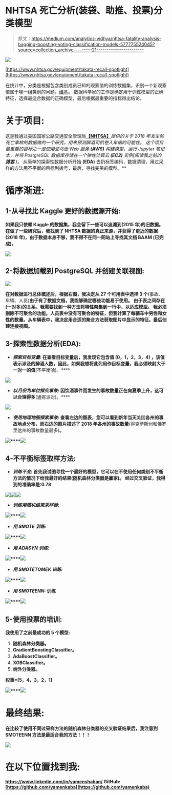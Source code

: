 # NHTSA 死亡分析(装袋、助推、投票)分类模型

> 原文：<https://medium.com/analytics-vidhya/nhtsa-fatality-analysis-bagging-boosting-voting-classification-models-577775524045?source=collection_archive---------21----------------------->

![](img/14c99074289a309843d097e75f78115c.png)

[https://www.nhtsa.gov/equipment/takata-recall-spotlight](https://www.nhtsa.gov/equipment/takata-recall-spotlight)

在统计中，分类是根据包含类别成员已知的观察值的训练数据集，识别一个新观察值属于哪一组类别的问题。[维基](https://en.wikipedia.org/wiki/Statistical_classification)。
数据科学家的工作是确定用于训练模型的正确特征，选择最适合数据的正确模型，最后根据最重要的指标得出结论。

# 关于项目:

这是我通过美国国家公路交通安全管理局[**【NHTSA】**](https://www.nhtsa.gov/)**提供的关于 2018 年发生的死亡事故的数据做的一个研究，用来预测醉酒司机卷入车祸的可能性。
这个项目最重要的目标之一是使用亚马逊 Web 服务 **(AWS)** 构建模型，运行 Jupyter 笔记本，并将 PostgreSQL 数据库存储在一个弹性计算云 **(EC2)** 实例*(阅读我之前的* [***博客***](/analytics-vidhya/configure-amazon-ec2-to-run-postgresql-anaconda-and-jupyter-notebook-eefc0785a71f) *)。*
从简单的探索性数据分析开始 **(EDA)** 去扔标签编码，数据清理，用过采样的方法用不平衡的目标列拨号，最后，寻找完美的模型。**

# **循序渐进:**

## **1-从寻找比 Kaggle 更好的数据源开始:**

**如果我只依赖 Kaggle 的数据集，我会留下一些可以追溯到(2015 年)的旧数据。
在做了一些研究后，我找到了 NHTSA 数据的真正来源，并获得了更近的数据(2018 年)，由于数据本身不够，我不得不在同一网站上寻找其文档 **BAAM** (已完成)。**

**![](img/ab530b79a8cb06d79a55e9e6104ec12c.png)**

## **2-将数据加载到 PostgreSQL 并创建关联视图:**

**![](img/bca751ead8f3c0650d65fac26ad3cc65.png)**

**在对数据进行总体概述后，根据右图，我决定从 27 个可用表中选择 3 个**(事故、车辆、人员)**由于有了数据文档，我能够确定哪些功能易于使用。
由于表之间存在(一对多)的关系，我需要找到一种方法将特性聚集到一行中，以适应模型。
我必须删除不可聚合的功能。人员表中没有可聚合的特征，但我计算了每辆车中男性和女性的数量。从车辆表中，我决定用合适的聚合方法获取图片中显示的特征。最后创建连接视图。**

## **3-探索性数据分析(EDA):**

*   *****探索目标变量:***
    在查看目标变量后，我发现它包含值 **(0，1，2，3，4)** ，该值表示涉及的醉酒人数，因此，如果我想将此列用作目标变量，我必须映射大于一对一的值**(不平衡哈)。****

**![](img/9ea3e316032ffe700d49d23e00f79216.png)**

*   *****以月份为单位探究事故:*** 因饮酒事件而发生的事故数量正在向夏季上升，这可以合理得多**(通宵派对)。****

**![](img/673023e7b1fdf87c5d6a59237f98775b.png)**

*   *****使用地理地图探索事故:*** 查看左边的图表，您可以看到新年当天**美国**各州的事故地点分布，而右边的照片描述了 2018 年各州的事故数量**(得克萨斯州和佛罗里达州的事故数量最多)**。**

**![](img/b38a12016ca838430d97fcc224e3bcbb.png)****![](img/bdb5b7af8a77395ce75f38d90ab171b4.png)**

## **4-不平衡标签取样方法:**

*   *****训练不变:*** 首先我试图寻找一个最好的模型，它可以在不使用任何类别不平衡方法的情况下给我最好的结果(**随机森林分类器是赢家)。** 经过交叉验证，我得到的准确率是:0.78**

**![](img/06e844288f0f475c99590d4a4bb096ea.png)****![](img/ba570035145d6102e213e203db53e3c6.png)****![](img/219c9b15d490b50dcfae271f40182156.png)**

*   *****训练用随机结束采样器:*****

**![](img/d7bb8d8385ffffccff92ca0e8e310bb2.png)****![](img/76bb591efdc19b193c2201e1713d208b.png)**

*   *****用 SMOTE 训练:*****

**![](img/8ea872f22eab2d48b7ec3c36ddb94417.png)****![](img/ea743feb4699c5972f5c6bb3c801c970.png)**

*   *****用 ADASYN 训练:*****

**![](img/f16e3367362e67c83413b948ccf56639.png)****![](img/3d248c5def9b21ab45a59808536f4c75.png)**

*   *****用 SMOTETOMEK 训练:*****

**![](img/b9aba41d99d7e624cef8ff0c8f2f95ef.png)****![](img/c81f23aa9ad881ce997e314783914ccf.png)**

*   *****用 SMOTEENN:*** 训练**

**![](img/2e75672473fae26f68e80957dcd9356a.png)****![](img/93e0cc16f0ff04c4f3a04600716ff325.png)**

## **5-使用投票的培训:**

**我使用了之前最成功的 5 个模型:**

1.  **随机森林分类器。**
2.  **GradientBoostingClassifier。**
3.  **AdaBoostClassifier。**
4.  **XGBClassifier。**
5.  **树外分类器。**

**权重=[5，4，3，2，1]**

**![](img/07199854a006d7a9e59953a27c4e351d.png)****![](img/201ecf9b3c28a31800772828307806c4.png)**

# **最终结果:**

**在比较了使用不同过采样方法的随机森林分类器的交叉验证结果后，我注意到 **SMOTEENN** 方法是最适合我的方法！！！**

**![](img/7333860a09afc6fba2f3d860fee98ab1.png)**

# **在以下位置找到我:**

**https://www.linkedin.com/in/yamenshaban/
**GitHub:**[https://github.com/yamenkaba](https://github.com/yamenkaba)**